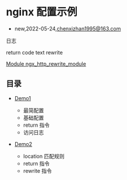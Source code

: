 # nginx 配置示例
- new,2022-05-24,chenxizhan1995@163.com


日志

return code text
rewrite

[Module ngx_http_rewrite_module](https://nginx.org/en/docs/http/ngx_http_rewrite_module.html#return)
## 目录
- [Demo1](demo1/Readme.md)
  - 最简配置
  - 基础配置
  - return 指令
  - 访问日志

- [Demo2](demo2/Reame.md)
  - location 匹配规则
  - return 指令
  - rewrite 指令
